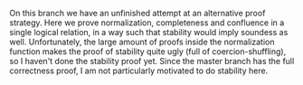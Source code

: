 On this branch we have an unfinished attempt at an alternative proof strategy. Here we prove normalization, completeness and confluence in a single logical relation, in a way such that stability would imply soundess as well. Unfortunately, the large amount of proofs inside the normalization function makes the proof of stability quite ugly (full of coercion-shuffling), so I haven't done the stability proof yet. Since the master branch has the full correctness proof, I am not particularly motivated to do stability here.
